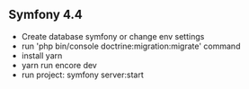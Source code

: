 

## Symfony 4.4

- Create database symfony or change env settings
- run 'php bin/console doctrine:migration:migrate' command
- install yarn
- yarn run encore dev
- run project: symfony server:start